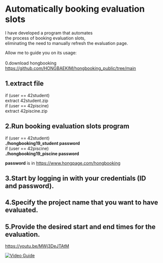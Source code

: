 # Automatically booking evaluation slots  
  
I have developed a program that automates  
the process of booking evaluation slots,  
eliminating the need to manually refresh the evaluation page.  
  
Allow me to guide you on its usage:  
<br>
0.download hongbooking <br>
https://github.com/HONGBAEKIM/hongbooking_public/tree/main <br>

## 1.extract file <br>

if (user == 42student) <br>
&#9;extract 42student.zip <br>
if (user == 42piscine) <br>
&#9;extract 42piscine.zip <br>
 
## 2.Run booking evaluation slots program  <br>

if (user == 42student)  
&#9;**./hongbooking19_student password**  
if (user == 42piscine)  
&#9;**./hongbooking19_piscine password**  
  
**password** is in https://www.hongpage.com/hongbooking <br>

## 3.Start by logging in with your credentials (ID and password). <br>

## 4.Specify the project name that you want to have evaluated. <br>

## 5.Provide the desired start and end times for the evaluation. <br>



https://youtu.be/MWj3DeJTAtM  

[![Video Guide](https://img.youtube.com/vi/MWj3DeJTAtM/0.jpg)](https://www.youtube.com/watch?v=MWj3DeJTAtM)  
  

